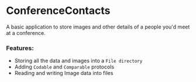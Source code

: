 # ConferenceContacts

A basic application to store images and other details of a people you'd meet at a conference.

### Features:
* Storing all the data and images into a ``File directory``
* Adding ``Codable`` and ``Comparable`` protocols
* Reading and writing Image data into files
